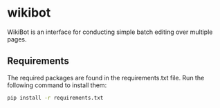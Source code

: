 # wikibot

WikiBot is an interface for conducting simple batch editing over multiple pages.

## Requirements

The required packages are found in the requirements.txt file. Run the following command to install them:

```bash
pip install -r requirements.txt
```
